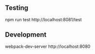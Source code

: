 ## Testing
npm run test
http://localhost:8081/test

## Development
webpack-dev-server
http://localhost:8080
